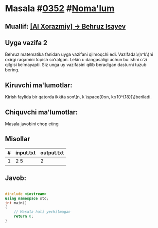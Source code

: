 
<h1>Masala #<a href="https://robocontest.uz/tasks/0352">0352</a> #<a href="https://robocontest.uz/tasks?category=1">Noma'lum</a></h1>
<h2> Muallif: <a href="https://robocontest.uz/profile/behruz_isayev">[Al Xorazmiy] ->  Behruz Isayev</a></h2>
<h2>Uyga vazifa 2</h2>
<p>Behruz matematika fanidan uyga vazifani qilmoqchi edi. Vazifada:\(n^k\)ni oxirgi raqamini topish so’ralgan. Lekin u dangasaligi uchun bu ishni o’zi qilgisi kelmayapti. Siz unga uy vazifasini qilib beradigan dasturni tuzub bering.</p>
<h2>Kiruvchi ma'lumotlar:</h2>
<p>Kirish faylida bir qatorda ikkita son\(n, k \space(0≤n, k≤10^{18})\)beriladi.</p>
<h2>Chiquvchi ma'lumotlar:</h2>
<p>Masala javobini chop eting</p>
<h2>Misollar</h2>
<table>
    <thead>
        <tr>
            <th>#</th>
            <th>input.txt</th>
            <th>output.txt</th>
        </tr>
    </thead>
    <tbody>
            <tr>
                <td>1</td>
                <td>2 5</td>
                <td>2</td>
            </tr>
    </tbody>
    </table>
    
<h2>Javob:</h2>

######
```cpp
#include <iostream>
using namespace std;
int main()
{
    // Masala hali yechilmagan
    return 0;
}
```

